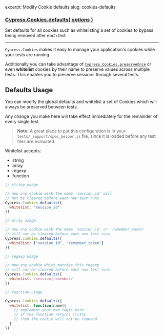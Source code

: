 excerpt: Modify Cookie defaults
slug: cookies-defaults

### [Cypress.Cookies.defaults( *options* )](#defaults-usage)

Set defaults for all cookies such as whitelisting a set of cookies to bypass being removed after each test.

***

`Cypress.Cookies` makes it easy to manage your application's cookies while your tests are running.

Additionally you can take advantage of [`Cypress.Cookies.preserveOnce`](http://on.cypress.io/api/cookies-preserveonce) or even **whitelist** cookies by their name to preserve values across multiple tests. This enables you to preserve sessions through several tests.

## Defaults Usage

You can modify the global defaults and whitelist a set of Cookies which will always be preserved between tests.

Any change you make here will take effect immediately for the remainder of every single test.

> **Note:** A great place to put this configuration is in your `tests/_support/spec_helper.js` file, since it is loaded before any test files are evaluated.

Whitelist accepts:
- string
- array
- regexp
- function

```javascript
// string usage

// now any cookie with the name 'session_id' will
// not be cleared before each new test runs
Cypress.Cookies.defaults({
  whitelist: "session_id"
})
```

```javascript
// array usage

// now any cookie with the name 'session_id' or 'remember_token'
// will not be cleared before each new test runs
Cypress.Cookies.defaults({
  whitelist: ["session_id", "remember_token"]
})
```

```javascript
// regexp usage

// now any cookie which matches this regexp
// will not be cleared before each new test runs
Cypress.Cookies.defaults({
  whitelist: /session|remember/
})
```

```javascript
// function usage

Cypress.Cookies.defaults({
  whitelist: function(name){
    // implement your own logic here
    // if the function returns truthy
    // then the cookie will not be removed
  }
})
```


